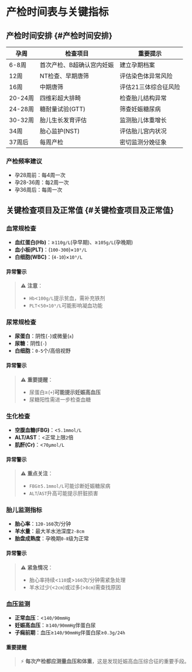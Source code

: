 # 产检时间表与关键指标

## 产检时间安排 {#产检时间安排}

| 孕周 | 检查项目 | 重要提示 |
|------|----------|----------|
| 6-8周 | 首次产检、B超确认宫内妊娠 | 建立孕期档案 |
| 12周 | NT检查、早期唐筛 | 评估染色体异常风险 |
| 16周 | 中期唐筛 | 评估21三体综合征风险 |
| 20-24周 | 四维彩超大排畸 | 检查胎儿结构异常 |
| 24-28周 | 糖耐量试验(GTT) | 筛查妊娠糖尿病 |
| 30-32周 | 胎儿生长发育评估 | 监测胎儿体重增长 |
| 34周 | 胎心监护(NST) | 评估胎儿宫内状况 |
| 37周后 | 每周产检 | 密切监测分娩征象 |

### 产检频率建议
- 孕28周前：每4周一次
- 孕28-36周：每2周一次
- 孕36周后：每周一次


## 关键检查项目及正常值 {#关键检查项目及正常值}

### 血常规检查
- **血红蛋白(Hb)**：≥`110g/L`(孕早期)、≥`105g/L`(孕晚期)
- **血小板(PLT)**：(`100-300`)×`10⁹/L`
- **白细胞(WBC)**：(`4-10`)×`10⁹/L`

#### 异常警示
> ⚠️ **注意**：
> - `Hb`<`100g/L`提示贫血，需补充铁剂
> - `PLT`<`50×10⁹/L`可能影响凝血功能

### 尿常规检查
- **尿蛋白**：阴性(`-`)或微量(`±`)
- **尿糖**：阴性(`-`)
- **白细胞**：`0-5`个/高倍视野

#### 异常警示
> ⚠️ **重要提醒**：
> - 尿蛋白≥(`+`)**可能提示妊娠高血压**
> - 尿糖阳性需进一步检查血糖

### 生化检查
- **空腹血糖(FBG)**：<`5.1mmol/L`
- **ALT/AST**：<正常上限`2`倍
- **肌酐(Cr)**：<`70μmol/L`

#### 异常警示
> ⚠️ **重点关注**：
> - `FBG`≥`5.1mmol/L`可能诊断妊娠糖尿病
> - `ALT`/`AST`升高可能提示肝脏损害

### 胎儿监测指标
- **胎心率**：`120-160`次/分钟
- **羊水量**：最大羊水池深度`2-8cm`
- **胎盘成熟度**：孕晚期`0-Ⅱ`级为正常

#### 异常警示
> ⚠️ **紧急情况**：
> - 胎心率持续<`110`或>`160`次/分钟需紧急处理
> - 羊水过少(<`2cm`)或过多(>`8cm`)需查找原因

### 血压监测
- **正常血压**：<`140/90mmHg`
- **妊娠高血压**：≥`140/90mmHg`伴蛋白尿
- **子痫前期**：血压≥`140/90mmHg`伴蛋白尿≥`0.3g/24h`

#### 重要提醒
> ⚡ **每次产检都应测量血压和体重**，这是发现妊娠高血压综合征的重要手段。